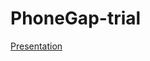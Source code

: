 PhoneGap-trial
=============

[Presentation](http://prezi.com/-yhprmlndddg/untitled-prezi/?utm_campaign=share&utm_medium=copy)
